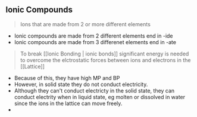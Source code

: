 ## Ionic Compounds

> Ions that are made from 2 or more different elements

- Ionic compounds are made from 2 different elements end in -ide
- Ionic compounds are made from 3 differenet elements end in -ate

> To break [[Ionic Bonding | ionic bonds]] significant energy is needed to overcome the elctrostatic forces between ions and electrons in the [[Lattice]]

- Because of this, they have high MP and BP
- However, in solid state they do not conduct electricity.
- Although they can't conduct electricty in the solid state, they can conduct electrity when in liquid state, eg molten or dissolved in water since the ions in the lattice can move freely.
- 
